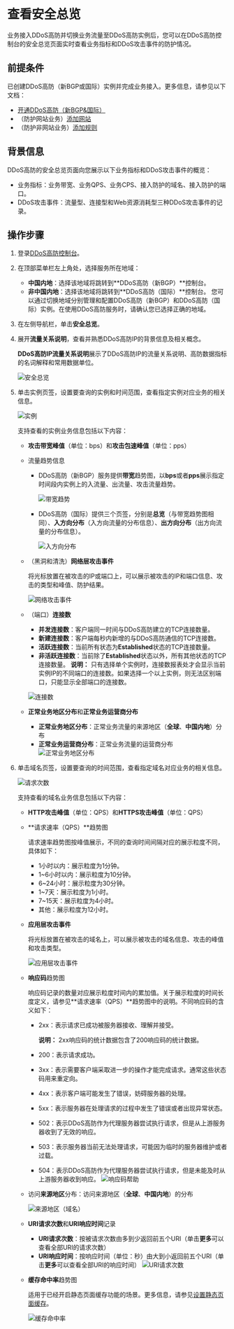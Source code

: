 # 查看安全总览

业务接入DDoS高防并切换业务流量至DDoS高防实例后，您可以在DDoS高防控制台的安全总览页面实时查看业务指标和DDoS攻击事件的防护情况。

## 前提条件

已创建DDoS高防（新BGP或国际）实例并完成业务接入。更多信息，请参见以下文档：

-   [开通DDoS高防（新BGP&国际）](/intl.zh-CN/DDoS高防（新BGP&国际）用户指南/开通DDoS高防（新BGP&国际）.md)
-   （防护网站业务）[添加网站](/intl.zh-CN/DDoS高防（新BGP&国际）用户指南/接入DDoS高防/网站配置/添加网站.md)
-   （防护非网站业务）[添加规则](/intl.zh-CN/DDoS高防（新BGP&国际）用户指南/接入DDoS高防/端口接入/添加规则.md)

## 背景信息

DDoS高防的安全总览页面向您展示以下业务指标和DDoS攻击事件的概览：

-   业务指标：业务带宽、业务QPS、业务CPS、接入防护的域名、接入防护的端口。
-   DDoS攻击事件：流量型、连接型和Web资源消耗型三种DDoS攻击事件的记录。

## 操作步骤

1.  登录[DDoS高防控制台](https://yundun.console.aliyun.com/?p=ddoscoo)。

2.  在顶部菜单栏左上角处，选择服务所在地域：

    -   **中国内地**：选择该地域将跳转到**DDoS高防（新BGP）**控制台。
    -   **非中国内地**：选择该地域将跳转到**DDoS高防（国际）**控制台。
    您可以通过切换地域分别管理和配置DDoS高防（新BGP）和DDoS高防（国际）实例。在使用DDoS高防服务时，请确认您已选择正确的地域。

3.  在左侧导航栏，单击**安全总览**。

4.  展开**流量关系说明**，查看并熟悉DDoS高防IP的背景信息及相关概念。

    **DDoS高防IP流量关系说明**展示了DDoS高防IP的流量关系说明、高防数据指标的名词解释和常用数据单位。

    ![安全总览](https://static-aliyun-doc.oss-accelerate.aliyuncs.com/assets/img/zh-CN/4541919951/p54011.png)

5.  单击实例页签，设置要查询的实例和时间范围，查看指定实例对应业务的相关信息。

    ![实例](https://static-aliyun-doc.oss-accelerate.aliyuncs.com/assets/img/zh-CN/4541919951/p54020.png)

    支持查看的实例业务信息包括以下内容：

    -   **攻击带宽峰值**（单位：bps）和**攻击包速峰值**（单位：pps）
    -   流量趋势信息
        -   DDoS高防（新BGP）服务提供**带宽**趋势图，以**bps**或者**pps**展示指定时间段内实例上的入流量、出流量、攻击流量趋势。

            ![带宽趋势](https://static-aliyun-doc.oss-accelerate.aliyuncs.com/assets/img/zh-CN/5541919951/p84211.png)

        -   DDoS高防（国际）提供三个页签，分别是**总览**（与带宽趋势图相同）、**入方向分布**（入方向流量的分布信息）、**出方向分布**（出方向流量的分布信息）。

            ![入方向分布](https://static-aliyun-doc.oss-accelerate.aliyuncs.com/assets/img/zh-CN/5541919951/p84212.png)

    -   （黑洞和清洗）**网络层攻击事件**

        将光标放置在被攻击的IP或端口上，可以展示被攻击的IP和端口信息、攻击的类型和峰值、防护结果。

        ![网络攻击事件](https://static-aliyun-doc.oss-accelerate.aliyuncs.com/assets/img/zh-CN/9769530161/p212118.png)

    -   （端口）**连接数**

        -   **并发连接数**：客户端同一时间与DDoS高防建立的TCP连接数量。
        -   **新建连接数**：客户端每秒内新增的与DDoS高防通信的TCP连接数。
        -   **活跃连接数**：当前所有状态为**Established**状态的TCP连接数量。
        -   **非活跃连接数**：当前除了**Established**状态以外，所有其他状态的TCP连接数量。
        **说明：** 只有选择单个实例时，连接数报表处才会显示当前实例IP的不同端口的连接数。如果选择一个以上实例，则无法区别端口，只能显示全部端口的连接数。

        ![连接数](https://static-aliyun-doc.oss-accelerate.aliyuncs.com/assets/img/zh-CN/5541919951/p54023.png)

    -   **正常业务地区分布**和**正常业务运营商分布**

        -   **正常业务地区分布**：正常业务流量的来源地区（**全球**、**中国内地**）分布
        -   **正常业务运营商分布**：正常业务流量的运营商分布
        ![正常业务地区分布](https://static-aliyun-doc.oss-accelerate.aliyuncs.com/assets/img/zh-CN/3289147061/p188828.png)

6.  单击域名页签，设置要查询的时间范围，查看指定域名对应业务的相关信息。

    ![请求次数](https://static-aliyun-doc.oss-accelerate.aliyuncs.com/assets/img/zh-CN/5541919951/p54012.png)

    支持查看的域名业务信息包括以下内容：

    -   **HTTP攻击峰值**（单位：QPS）和**HTTPS攻击峰值**（单位：QPS）
    -   **请求速率（QPS）**趋势图

        请求速率趋势图按峰值展示，不同的查询时间间隔对应的展示粒度不同，具体如下：

        -   1小时以内：展示粒度为1分钟。
        -   1~6小时以内：展示粒度为10分钟。
        -   6~24小时：展示粒度为30分钟。
        -   1~7天：展示粒度为1小时。
        -   7~15天：展示粒度为4小时。
        -   其他：展示粒度为12小时。
    -   **应用层攻击事件**

        将光标放置在被攻击的域名上，可以展示被攻击的域名信息、攻击的峰值和攻击类型。

        ![应用层攻击事件](https://static-aliyun-doc.oss-accelerate.aliyuncs.com/assets/img/zh-CN/5541919951/p54015.png)

    -   **响应码**趋势图

        响应码记录的数量对应展示粒度时间内的累加值。关于展示粒度的时间长度定义，请参见**请求速率（QPS）**趋势图中的说明。不同响应码的含义如下：

        -   2xx：表示请求已成功被服务器接收、理解并接受。

            **说明：** 2xx响应码的统计数据包含了200响应码的统计数据。

        -   200：表示请求成功。
        -   3xx：表示需要客户端采取进一步的操作才能完成请求。通常这些状态码用来重定向。
        -   4xx：表示客户端可能发生了错误，妨碍服务器的处理。
        -   5xx：表示服务器在处理请求的过程中发生了错误或者出现异常状态。
        -   502：表示DDoS高防作为代理服务器尝试执行请求，但是从上游服务器收到了无效的响应。
        -   503：表示服务器当前无法处理请求，可能因为临时的服务器维护或者过载。
        -   504：表示DDoS高防作为代理服务器尝试执行请求，但是未能及时从上游服务器收到响应。
        ![响应码帮助](https://static-aliyun-doc.oss-accelerate.aliyuncs.com/assets/img/zh-CN/3289147061/p54017.png)

    -   访问**来源地区**分布：访问来源地区（**全球**、**中国内地**）的分布

        ![来源地区（域名）](https://static-aliyun-doc.oss-accelerate.aliyuncs.com/assets/img/zh-CN/4289147061/p188920.png)

    -   **URI请求次数**和**URI响应时间**记录

        -   **URI请求次数**：按被请求次数由多到少返回前五个URI（单击**更多**可以查看全部URI的请求次数）
        -   **URI响应时间**：按响应时间（单位：秒）由大到小返回前五个URI（单击**更多**可以查看全部URI的响应时间）
        ![URI请求次数](https://static-aliyun-doc.oss-accelerate.aliyuncs.com/assets/img/zh-CN/4289147061/p189037.png)

    -   **缓存命中率**趋势图

        适用于已经开启静态页面缓存功能的场景。更多信息，请参见[设置静态页面缓存](/intl.zh-CN/DDoS高防（新BGP&国际）用户指南/防护设置/设置静态页面缓存.md)。

        ![缓存命中率](https://static-aliyun-doc.oss-accelerate.aliyuncs.com/assets/img/zh-CN/4289147061/p189220.png)


